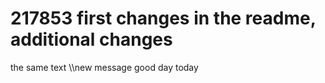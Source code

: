 # 217853 first changes in the readme, additional changes
the same text \\\new message good day today